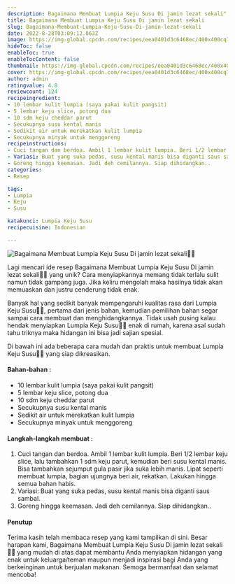 ```yaml
---
description: Bagaimana Membuat Lumpia Keju Susu Di jamin lezat sekali"
title: Bagaimana Membuat Lumpia Keju Susu Di jamin lezat sekali
slug: Bagaimana-Membuat-Lumpia-Keju-Susu-Di-jamin-lezat-sekali
date: 2022-8-28T03:09:12.063Z
image: https://img-global.cpcdn.com/recipes/eea0401d3c6468ec/400x400cq70/photo.jpg
hideToc: false
enableToc: true
enableTocContent: false
thumbnail: https://img-global.cpcdn.com/recipes/eea0401d3c6468ec/400x400cq70/photo.jpg
cover: https://img-global.cpcdn.com/recipes/eea0401d3c6468ec/400x400cq70/photo.jpg
author: admin
ratingvalue: 4.8
reviewcount: 124
recipeingredient:
- 10 lembar kulit lumpia (saya pakai kulit pangsit)
- 5 lembar keju slice, potong dua
- 10 sdm keju cheddar parut
- Secukupnya susu kental manis
- Sedikit air untuk merekatkan kulit lumpia
- Secukupnya minyak untuk menggoreng
recipeinstructions:
- Cuci tangan dan berdoa. Ambil 1 lembar kulit lumpia. Beri 1/2 lembar keju slice, lalu tambahkan 1 sdm keju parut, kemudian beri susu kental manis. Bisa tambahkan sejumput gula pasir jika suka lebih manis. Lipat seperti membuat lumpia, bagian ujungnya beri air, rekatkan. Lakukan hingga semua bahan habis.
- Variasi: Buat yang suka pedas, susu kental manis bisa diganti saus sambal.
- Goreng hingga keemasan. Jadi deh cemilannya. Siap dihidangkan..
categories:
- Resep

tags:
- Lumpia
- Keju
- Susu

katakunci: Lumpia Keju Susu
recipecuisine: Indonesian

---
```


![Bagaimana Membuat Lumpia Keju Susu Di jamin lezat sekali👩‍🍳](https://img-global.cpcdn.com/recipes/eea0401d3c6468ec/400x400cq70/photo.jpg)

Lagi mencari ide resep Bagaimana Membuat Lumpia Keju Susu Di jamin lezat sekali👩‍🍳 yang unik? Cara menyiapkannya memang tidak terlalu sulit namun tidak gampang juga. Jika keliru mengolah maka hasilnya tidak akan memuaskan dan justru cenderung tidak enak.

Banyak hal yang sedikit banyak mempengaruhi kualitas rasa dari Lumpia Keju Susu👩‍🍳, pertama dari jenis bahan, kemudian pemilihan bahan segar sampai cara membuat dan menghidangkannya. Tidak usah pusing kalau hendak menyiapkan Lumpia Keju Susu👩‍🍳 enak di rumah, karena asal sudah tahu triknya maka hidangan ini bisa jadi sajian spesial.

Di bawah ini ada beberapa cara mudah dan praktis untuk membuat Lumpia Keju Susu👩‍🍳 yang siap dikreasikan.

<!--inarticleads1-->

#### Bahan-bahan :

- 10 lembar kulit lumpia (saya pakai kulit pangsit)
- 5 lembar keju slice, potong dua
- 10 sdm keju cheddar parut
- Secukupnya susu kental manis
- Sedikit air untuk merekatkan kulit lumpia
- Secukupnya minyak untuk menggoreng

<!--inarticleads2-->

#### Langkah-langkah membuat :

1. Cuci tangan dan berdoa. Ambil 1 lembar kulit lumpia. Beri 1/2 lembar keju slice, lalu tambahkan 1 sdm keju parut, kemudian beri susu kental manis. Bisa tambahkan sejumput gula pasir jika suka lebih manis. Lipat seperti membuat lumpia, bagian ujungnya beri air, rekatkan. Lakukan hingga semua bahan habis.
1. Variasi: Buat yang suka pedas, susu kental manis bisa diganti saus sambal.
1. Goreng hingga keemasan. Jadi deh cemilannya. Siap dihidangkan..

#### Penutup

Terima kasih telah membaca resep yang kami tampilkan di sini. Besar harapan kami, Bagaimana Membuat Lumpia Keju Susu Di jamin lezat sekali👩‍🍳 yang mudah di atas dapat membantu Anda menyiapkan hidangan yang enak untuk keluarga/teman maupun menjadi inspirasi bagi Anda yang berkeinginan untuk berjualan makanan. Semoga bermanfaat dan selamat mencoba!